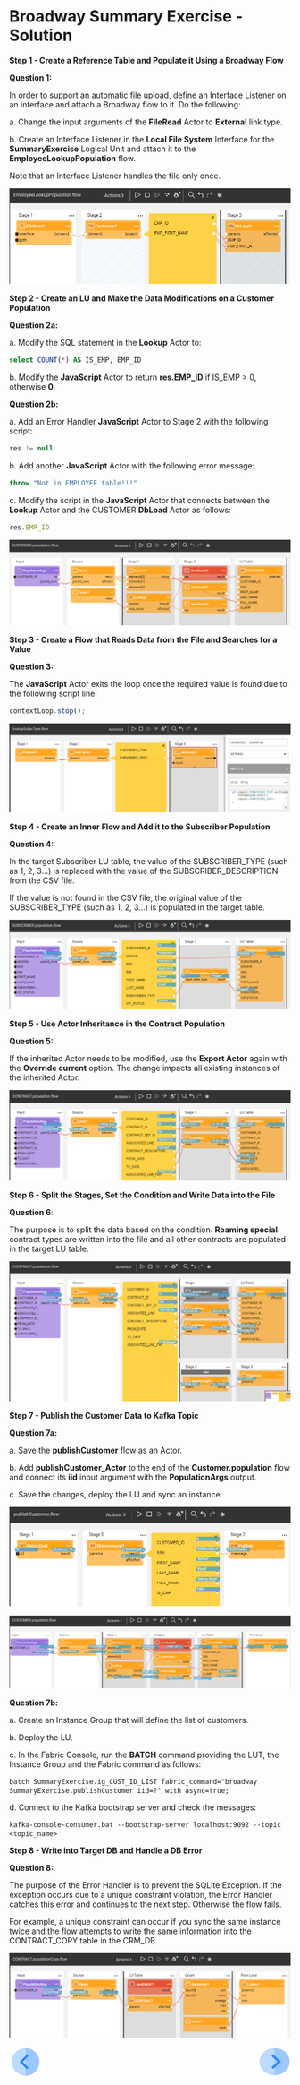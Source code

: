 # Broadway Summary Exercise - Solution

**Step 1 - Create a Reference Table and Populate it Using a Broadway Flow**

**Question 1:**

In order to support an automatic file upload, define an Interface Listener on an interface and attach a Broadway flow to it. Do the following:

a. Change the input arguments of the **FileRead** Actor to **External** link type.

b. Create an Interface Listener in the **Local File System** Interface for the **SummaryExercise** Logical Unit and attach it to the **EmployeeLookupPopulation** flow.

Note that an Interface Listener handles the file only once. 

![image](images/exam_0.PNG)

**Step 2 - Create an LU and Make the Data Modifications on a Customer Population**

**Question 2a:**

a. Modify the SQL statement in the **Lookup** Actor to:

~~~sql
select COUNT(*) AS IS_EMP, EMP_ID
~~~

b. Modify the **JavaScript** Actor to return **res.EMP_ID** if IS_EMP > 0, otherwise **0**.

**Question 2b:**

a. Add an Error Handler **JavaScript** Actor to Stage 2 with the following script:

~~~javascript
res != null 
~~~

b. Add another **JavaScript** Actor with the following error message:

~~~javascript
throw "Not in EMPLOYEE table!!!"
~~~

c. Modify the script in the **JavaScript** Actor that connects between the **Lookup** Actor and the CUSTOMER **DbLoad** Actor as follows:

~~~javascript
res.EMP_ID
~~~

![image](images/exam_1.PNG)

**Step 3 - Create a Flow that Reads Data from the File and Searches for a Value**

**Question 3:**

The **JavaScript** Actor exits the loop once the required value is found due to the following script line:

~~~javascript
contextLoop.stop();
~~~

![image](images/exam_1_1.PNG)

**Step 4 - Create an Inner Flow and Add it to the Subscriber Population**

**Question 4:**

In the target Subscriber LU table, the value of the SUBSCRIBER_TYPE (such as 1, 2, 3...) is replaced with the value of the SUBSCRIBER_DESCRIPTION from the CSV file.

If the value is not found in the CSV file, the original value of the SUBSCRIBER_TYPE (such as 1, 2, 3...) is populated in the target table.

![image](images/exam_2.PNG)

**Step 5 - Use Actor Inheritance in the Contract Population**

**Question 5:**

If the inherited Actor needs to be modified, use the **Export Actor** again with the **Override current** option. The change impacts all existing instances of the inherited Actor.

![image](images/exam_3.PNG)

**Step 6 - Split the Stages, Set the Condition and Write Data into the File**

**Question 6**:

The purpose is to split the data based on the condition. **Roaming special** contract types are written into the file and all other contracts are populated in the target LU table.

![image](images/exam_4.PNG)

**Step 7 - Publish the Customer Data to Kafka Topic**

**Question 7a:**

a. Save the **publishCustomer** flow as an Actor.

b. Add **publishCustomer_Actor** to the end of the **Customer.population** flow and connect its **iid** input argument with the **PopulationArgs** output. 

c. Save the changes, deploy the LU and sync an instance. 

![image](images/exam_5.PNG)

![image](images/exam_6.PNG)

**Question 7b:**

a. Create an Instance Group that will define the list of customers.

b. Deploy the LU.

c. In the Fabric Console, run the **BATCH** command providing the LUT, the Instance Group and the Fabric command as follows:

~~~
batch SummaryExercise.ig_CUST_ID_LIST fabric_command="broadway SummaryExercise.publishCustomer iid=?" with async=true;
~~~

d. Connect to the Kafka bootstrap server and check the messages:

~~~
kafka-console-consumer.bat --bootstrap-server localhost:9092 --topic <topic_name>
~~~

**Step 8 - Write into Target DB and Handle a DB Error**

**Question 8:**

The purpose of the Error Handler is to prevent the SQLite Exception. If the exception occurs due to a unique constraint violation, the Error Handler catches this error and continues to the next step. Otherwise the flow fails. 

For example, a unique constraint can occur if you sync the same instance twice and the flow attempts to write the same information into the CONTRACT_COPY table in the CRM_DB. 

![image](images/exam_7.PNG)

[![Previous](/articles/images/Previous.png)](22_broadway_summary_exercise.md)[<img align="right" width="60" height="54" src="/articles/images/Next.png">](23_broadway_exam.md)
